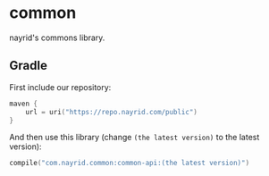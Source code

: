 # common

nayrid's commons library.

## Gradle

First include our repository:

```kotlin
maven {
    url = uri("https://repo.nayrid.com/public")
}
```

And then use this library (change `(the latest version)` to the latest version):

```kotlin
compile("com.nayrid.common:common-api:(the latest version)")
```
